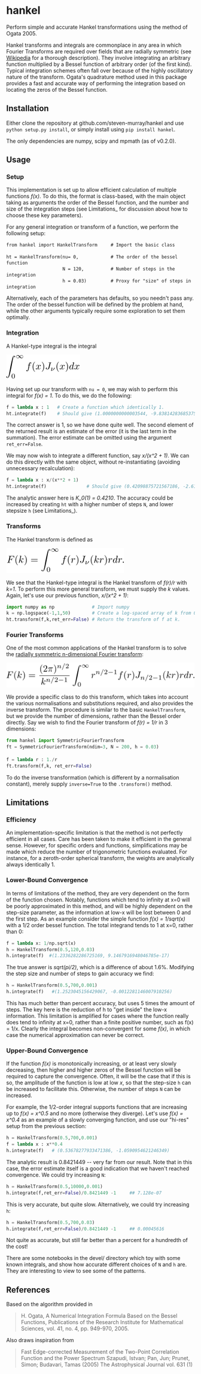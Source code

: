 hankel
======

Perform simple and accurate Hankel transformations using the method of Ogata 2005.

Hankel transforms and integrals are commonplace in any area in which Fourier Transforms are required over fields that are radially symmetric (see [Wikipedia](https://en.wikipedia.org/wiki/Hankel_transform) for a thorough description). They involve integrating an arbitrary function multiplied by a Bessel function of arbitrary order (of the first kind). Typical integration schemes often fall over because of the highly oscillatory nature of the transform. Ogata's quadrature method used in this package provides a fast and accurate way of performing the integration based on locating the zeros of the Bessel function.

Installation
------------

Either clone the repository at github.com/steven-murray/hankel and use `python setup.py install`, or simply install using `pip install hankel`.

The only dependencies are numpy, scipy and mpmath (as of v0.2.0).

Usage
-----

### Setup

This implementation is set up to allow efficient calculation of multiple functions *f(x)*. To do this, the format is class-based, with the main object taking as arguments the order of the Bessel function, and the number and size of the integration steps (see Limitations\_ for discussion about how to choose these key parameters).

For any general integration or transform of a function, we perform the following setup:

``` sourceCode
from hankel import HankelTransform     # Import the basic class

ht = HankelTransform(nu= 0,            # The order of the bessel function
                     N = 120,          # Number of steps in the integration
                     h = 0.03)         # Proxy for "size" of steps in integration
```

Alternatively, each of the parameters has defaults, so you needn't pass any. The order of the bessel function will be defined by the problem at hand, while the other arguments typically require some exploration to set them optimally.

### Integration

A Hankel-type integral is the integral

![image](docimages/integrate.svg?raw=true)

Having set up our transform with `nu = 0`, we may wish to perform this integral for *f(x) = 1*. To do this, we do the following:

``` python
f = lambda x : 1   # Create a function which identically 1.
ht.integrate(f)    # Should give (1.0000000000003544, -9.8381428368537518e-15)
```

The correct answer is 1, so we have done quite well. The second element of the returned result is an estimate of the error (it is the last term in the summation). The error estimate can be omitted using the argument `ret_err=False`.

We may now wish to integrate a different function, say *x/(x^2 + 1)*. We can do this directly with the same object, without re-instantiating (avoiding unnecessary recalculation):

``` python
f = lambda x : x/(x**2 + 1)
ht.integrate(f)               # Should give (0.42098875721567186, -2.6150757700135774e-17)
```

The analytic answer here is *K\_0(1) = 0.4210*. The accuracy could be increased by creating `ht` with a higher number of steps `N`, and lower stepsize `h` (see Limitations\_).

### Transforms

The Hankel transform is defined as

![image](docimages/transform.svg?raw=true)

We see that the Hankel-type integral is the Hankel transform of *f(r)/r* with *k=1*. To perform this more general transform, we must supply the *k* values. Again, let's use our previous function, *x/(x^2 + 1)*:

``` python
import numpy as np              # Import numpy
k = np.logspace(-1,1,50)        # Create a log-spaced array of k from 0.1 to 10.
ht.transform(f,k,ret_err=False) # Return the transform of f at k.
```

### Fourier Transforms

One of the most common applications of the Hankel transform is to solve the [radially symmetric n-dimensional Fourier transform](https://en.wikipedia.org/wiki/Hankel_transform#Relation_to_the_Fourier_transform_.28radially_symmetric_case_in_n-dimensions.29):

![image](docimages/fourier.svg?raw=true)

We provide a specific class to do this transform, which takes into account the various normalisations and substitutions required, and also provides the inverse transform. The procedure is similar to the basic `HankelTransform`, but we provide the number of dimensions, rather than the Bessel order directly. Say we wish to find the Fourier transform of *f(r) = 1/r* in 3 dimensions:

``` python
from hankel import SymmetricFourierTransform
ft = SymmetricFourierTransform(ndim=3, N = 200, h = 0.03)

f = lambda r : 1./r
ft.transform(f,k, ret_err=False)
```

To do the inverse transformation (which is different by a normalisation constant), merely supply `inverse=True` to the `.transform()` method.

Limitations
-----------

### Efficiency

An implementation-specific limitation is that the method is not perfectly efficient in all cases. Care has been taken to make it efficient in the general sense. However, for specific orders and functions, simplifications may be made which reduce the number of trigonometric functions evaluated. For instance, for a zeroth-order spherical transform, the weights are analytically always identically 1.

### Lower-Bound Convergence

In terms of limitations of the method, they are very dependent on the form of the function chosen. Notably, functions which tend to infinity at x=0 will be poorly approximated in this method, and will be highly dependent on the step-size parameter, as the information at low-x will be lost between 0 and the first step. As an example consider the simple function *f(x) = 1/sqrt(x)* with a 1/2 order bessel function. The total integrand tends to 1 at x=0, rather than 0:

``` python
f = lambda x: 1/np.sqrt(x)
h = HankelTransform(0.5,120,0.03)
h.integrate(f)  #(1.2336282286725169, 9.1467916948046785e-17)
```

The true answer is *sqrt(pi/2)*, which is a difference of about 1.6%. Modifying the step size and number of steps to gain accuracy we find:

``` python
h = HankelTransform(0.5,700,0.001)
h.integrate(f)   #(1.2523045156429067, -0.0012281146007910256)
```

This has much better than percent accuracy, but uses 5 times the amount of steps. The key here is the reduction of h to "get inside" the low-x information. This limitation is amplified for cases where the function really does tend to infinity at x=0, rather than a finite positive number, such as f(x) = 1/x. Clearly the integral becomes non-convergent for some *f(x)*, in which case the numerical approximation can never be correct.

### Upper-Bound Convergence

If the function *f(x)* is monotonically increasing, or at least very slowly decreasing, then higher and higher zeros of the Bessel function will be required to capture the convergence. Often, it will be the case that if this is so, the amplitude of the function is low at low *x*, so that the step-size `h` can be increased to facilitate this. Otherwise, the number of steps `N` can be increased.

For example, the 1/2-order integral supports functions that are increasing up to *f(x) = x^0.5* and no more (otherwise they diverge). Let's use *f(x) = x^0.4* as an example of a slowly converging function, and use our "hi-res" setup from the previous section:

``` python
h = HankelTransform(0.5,700,0.001)
f = lambda x : x**0.4
h.integrate(f)   # (0.53678277933471386, -1.0590954621246349)
```

The analytic result is 0.8421449 -- very far from our result. Note that in this case, the error estimate itself is a good indication that we haven't reached convergence. We could try increasing `N`:

``` python
h = HankelTransform(0.5,10000,0.001)
h.integrate(f,ret_err=False)/0.8421449 -1     ## 7.128e-07
```

This is very accurate, but quite slow. Alternatively, we could try increasing `h`:

``` python
h = HankelTransform(0.5,700,0.03)
h.integrate(f,ret_err=False)/0.8421449 -1     ## 0.00045616
```

Not quite as accurate, but still far better than a percent for a hundredth of the cost!

There are some notebooks in the devel/ directory which toy with some known integrals, and show how accurate different choices of `N` and `h` are. They are interesting to view to see some of the patterns.

References
----------

Based on the algorithm provided in

> H. Ogata, A Numerical Integration Formula Based on the Bessel Functions, Publications of the Research Institute for Mathematical Sciences, vol. 41, no. 4, pp. 949-970, 2005.

Also draws inspiration from

> Fast Edge-corrected Measurement of the Two-Point Correlation Function and the Power Spectrum Szapudi, Istvan; Pan, Jun; Prunet, Simon; Budavari, Tamas (2005) The Astrophysical Journal vol. 631 (1)
